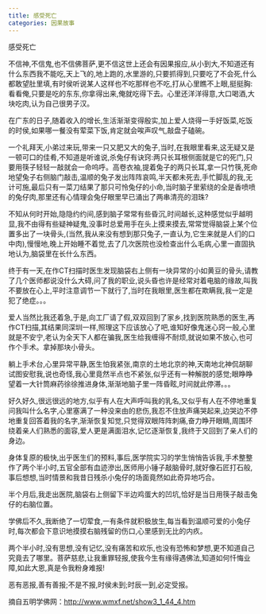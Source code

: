 ```yaml
---
title: 感受死亡
categories: 因果故事
---
```


	   
	   
感受死亡

不信神,不信鬼,也不信佛菩萨,更不信这世上还会有因果报应,从小到大,不知道还有什么东西我不能吃,天上飞的,地上跑的,水里游的,只要抓得到,只要吃了不会死,什么都敢望肚里填,有时侯听说某人这样也不吃那样也不吃,打从心里瞧不上眼,挺挺胸:看看俺,只要是吃的东东,你拿得出来,俺就吃得下去。心里还洋洋得意,大口喝酒,大块吃肉,认为自己很男子汉。

在广东的日子,随着收入的增长,生活渐渐变得殷实,加上爱人烧得一手好饭菜,吃饭的时侯,如果哪一餐没有荤菜下饭,肯定就会唉声叹气,敲盘子磕碗。

一个礼拜天,小弟过来玩,带来一只又肥又大的兔子,当时,在我眼里看来,这无疑又是一顿可口的佳肴,不知道是听谁说,杀兔仔有诀窍:两只长耳根侧面就是它的死门,只要用筷子轻轻一敲就会一命呜呼。高卷衣袖,提着兔子的两只长耳,拿一只竹筷,死命地望兔子右侧脑门敲击,温顺的兔子发出阵阵哀鸣,半天都未死去,手忙脚乱的我,无计可施,最后只有一菜刀结果了那只可怜兔仔的小命,当时脑子里萦绕的全是香喷喷的兔仔肉,那里还有心情理会兔仔眼里早已涌出了两串清亮的泪珠?

不知从何时开始,隐隐约约间,感到脑子常常有些昏沉,时间越长,这种感觉似乎越明显,我不由得有些疑神疑鬼,没事时总爱用手在头上摸来摸去,常常觉得脑袋上某个位置多出了一块骨头,(当然,我从来没有想到那只兔子,一直认为,它生来就是人们的口中肉),慢慢地,晚上开始睡不着觉,去了几次医院也没检查出什么毛病,心里一直固执地认为,脑袋里在长什么东西。

终于有一天,在作CT扫描时医生发现脑袋右上侧有一块异常的小如黄豆的骨头,请教了几个医师都说没什么大碍,问了我的职业,说头昏也许是经常对着电脑的缘故,叫我不要放在心上,平时注意调节一下就行了,当时在我眼里,医生都在欺瞒我,我一定是犯了绝症。。。

爱人当然比我还着急,于是,向工厂请了假,双双回到了家乡,找到医院熟悉的医生,再作CT扫描,其结果同深圳一样,照理这下应该放心了吧,谁知好像鬼迷心窍一般,心里就是不安宁,老认为全天下人都在骗我,医生给我缠得不耐烦,就说如果不放心,也可作个手术。拿掉那块小骨头。

躺上手术台,心里异常平静,医生怕我紧张,南京的土地北京的神,天南地北神侃胡聊试图安慰我,说也奇怪,我心里竟然半点也不紧张,似乎还有一种解脱的感觉;眼睁睁望着一大针筒麻药徐徐推进身体,渐渐地脑子里一阵昏眩,时间就此停滞。。。

好久好久,很远很远的地方,似乎有人在大声呼叫我的乳名,又似乎有人在不停地重复问我叫什么名字,心里塞满了一种没来由的悲伤,我忍不住放声痛哭起来,边哭边不停地重复回答着我的名字,渐渐恢复知觉,只觉得双眼阵阵刺痛,奋力睁开眼睛,周围环绕着亲人们熟悉的面容,爱人更是满面泪水,记忆逐渐恢复,我终于又回到了亲人们的身边。

身体复原的极快,出乎医生们的预料,事后,医学院实习的学生悄悄告诉我,手术整整作了两个半小时,五官全部有血迹滲出,医师用小锤子敲脑骨时,就好像石匠打石般,事后想想,当时情景和我昔日残杀小兔仔的场面竟然如此奇异地巧合。

半个月后,我走出医院,脑袋右上侧留下半边鸡蛋大的凹坑,恰好是当日用筷子敲击兔仔的右脑位置。

学佛后不久,我断绝了一切荤食,一有条件就积极放生,每当看到温顺可爱的小兔仔时,每次都会下意识地摸摸右脑残留的伤口,心里感到无比的内疚。

两个半小时,没有思想,没有记忆,没有痛苦和欢乐,也没有恐怖和梦想,更不知道自己究竟去了哪里。菩萨慈悲,让我重罪轻报,使我今生有缘得遇佛法,知道如何忏悔业障,如此大恩,真是令我粉身难报!

恶有恶报,善有善报;不是不报,时侯未到;时辰一到,必定受报。

摘自五明学佛网：http://www.wmxf.net/show3_1_44_4.htm